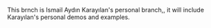 This brnch is Ismail Aydın Karayılan's personal branch,, it will include Karayılan's personal demos and examples.
